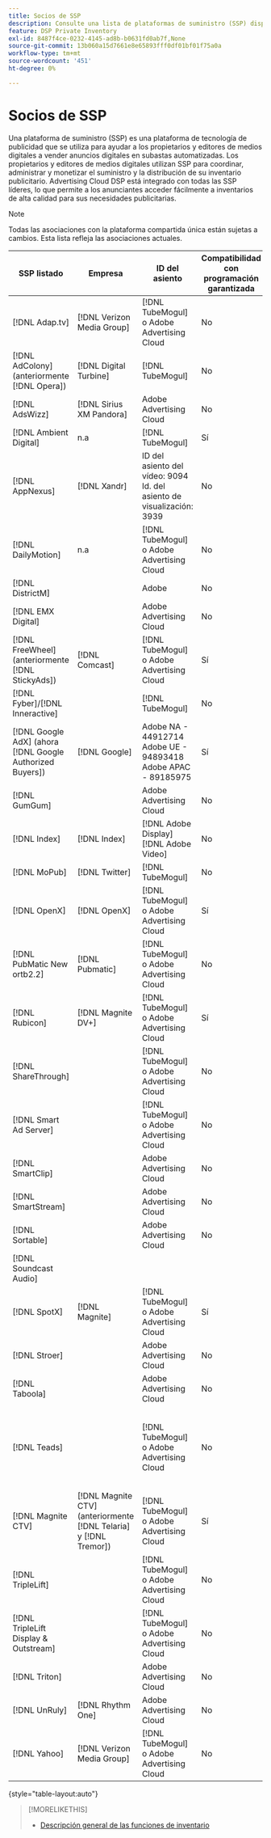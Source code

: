 ```yaml
---
title: Socios de SSP
description: Consulte una lista de plataformas de suministro (SSP) disponibles y socios de intercambio abierto.
feature: DSP Private Inventory
exl-id: 8487f4ce-0232-4145-ad8b-b0631fd0ab7f,None
source-git-commit: 13b060a15d7661e8e65893fff0df01bf01f75a0a
workflow-type: tm+mt
source-wordcount: '451'
ht-degree: 0%

---
```


# Socios de SSP

Una plataforma de suministro (SSP) es una plataforma de tecnología de publicidad que se utiliza para ayudar a los propietarios y editores de medios digitales a vender anuncios digitales en subastas automatizadas. Los propietarios y editores de medios digitales utilizan SSP para coordinar, administrar y monetizar el suministro y la distribución de su inventario publicitario. Advertising Cloud DSP está integrado con todas las SSP líderes, lo que permite a los anunciantes acceder fácilmente a inventarios de alta calidad para sus necesidades publicitarias.

>[!NOTE]
>
>Todas las asociaciones con la plataforma compartida única están sujetas a cambios. Esta lista refleja las asociaciones actuales.

| SSP listado | Empresa | ID del asiento | Compatibilidad con programación garantizada | Región | Moneda admitida | Escritorio de vídeo | Móvil de vídeo | Vídeo CTV | Escritorio de pantalla | Mostrar móvil | Pantalla nativa | Escritorio de audio y móvil |
|--- |--- |--- |--- |--- |--- |--- |--- |--- |--- |--- |--- |--- |
| [!DNL Adap.tv] | [!DNL Verizon Media Group] | [!DNL TubeMogul] o Adobe Advertising Cloud | No | Global | USD | X | X | X |  |  |  |  |
| [!DNL AdColony] (anteriormente  [!DNL Opera]) | [!DNL Digital Turbine] | [!DNL TubeMogul] | No | Global | USD |  | x |  |  |  |  |  |
| [!DNL AdsWizz] | [!DNL Sirius XM Pandora] | Adobe Advertising Cloud | No | Global | USD, EUR, GBP |  |  |  |  |  |  | x |
| [!DNL Ambient Digital] | n.a | [!DNL TubeMogul] | Sí | SEA | USD |  | x |  | x |  |  | x |
| [!DNL AppNexus] | [!DNL Xandr] | ID del asiento del vídeo: 9094<br>Id. del asiento de visualización: 3939 | No | Global | USD | x | x | x | x | x |  |  |
| [!DNL DailyMotion] | n.a | [!DNL TubeMogul] o Adobe Advertising Cloud | No | EE. UU. + EMEA | USD, EUR | x | x | x |  |  |  |  |
| [!DNL DistrictM] |  | Adobe | No | US/CA | USD |  |  |  | x | x |  |  |
| [!DNL EMX Digital] |  | Adobe Advertising Cloud | No | US/CA | USD | x | x | x |  |  |  |  |
| [!DNL FreeWheel] (anteriormente  [!DNL StickyAds]) | [!DNL Comcast] | [!DNL TubeMogul] o Adobe Advertising Cloud | Sí | Global | USD, EUR, AUD, GBP | x | x | x |  |  |  |  |
| [!DNL Fyber]/[!DNL Inneractive] |  | [!DNL TubeMogul] | No | Global | USD | x | x |  |  |  |  |  |
| [!DNL Google AdX] (ahora  [!DNL Google Authorized Buyers]) | [!DNL Google] | Adobe NA - 44912714<br>Adobe UE - 94893418<br>Adobe APAC - 89185975 | Sí | Global | USD, BRL | x | x | x | x | x |  | x |
| [!DNL GumGum] |  | Adobe Advertising Cloud | No | US/CA | USD | x | x |  | x | x |  |  |
| [!DNL Index] | [!DNL Index] | [!DNL Adobe Display]<br>[!DNL Adobe Video] | No | Global | USD | x | x | x | x | x |  |  |
| [!DNL MoPub] | [!DNL Twitter] | [!DNL TubeMogul] | No | Global | USD |  | x |  |  |  |  |  |
| [!DNL OpenX] | [!DNL OpenX] | [!DNL TubeMogul] o Adobe Advertising Cloud | Sí | Global | USD | x |  |  | x | x |  |  |
| [!DNL PubMatic New ortb2.2] | [!DNL Pubmatic] | [!DNL TubeMogul] o Adobe Advertising Cloud | No | Global | USD | x | x | x | x | x |  |  |
| [!DNL Rubicon] | [!DNL Magnite DV+] | [!DNL TubeMogul] o Adobe Advertising Cloud | Sí | Global | USD | x | x | x | x | x |  | x |
| [!DNL ShareThrough] |  | [!DNL TubeMogul] o Adobe Advertising Cloud | No | Global | USD | x | x |  | x | x | x |  |
| [!DNL Smart Ad Server] |  | [!DNL TubeMogul] o Adobe Advertising Cloud | No | Global | USD, EUR | x | x |  | x | x |  |  |
| [!DNL SmartClip] |  | Adobe Advertising Cloud | No | EMEA | Todas las monedas | x | x | x | x | x |  |  |
| [!DNL SmartStream] |  | Adobe Advertising Cloud | No | EMEA | EUR, USD | x | x |  |  |  |  |  |
| [!DNL Sortable] |  | Adobe Advertising Cloud | No | CA | USD |  |  |  | x | x |  |  |
| [!DNL Soundcast Audio] |  |  |  |  |  |  |  |  |  |  |  |  |
| [!DNL SpotX] | [!DNL Magnite] | [!DNL TubeMogul] o Adobe Advertising Cloud | Sí | Global | USD | x | x | x |  |  |  |  |
| [!DNL Stroer] |  | Adobe Advertising Cloud | No | EMEA | USD | x | x |  | x | x |  |  |
| [!DNL Taboola] |  | Adobe Advertising Cloud | No | US/CA | USD | x | x |  |  |  |  |  |
| [!DNL Teads] |  | [!DNL TubeMogul] o Adobe Advertising Cloud | No | Vídeo de salida = Global<br>Display = NA + EMEA | USD | x | x |  | x | x |  |  |
| [!DNL Magnite CTV] | [!DNL Magnite CTV] (anteriormente  [!DNL Telaria] y  [!DNL Tremor]) | [!DNL TubeMogul] o Adobe Advertising Cloud | Sí | Global | AUD, USD | x | x | x |  |  |  |  |
| [!DNL TripleLift] |  | [!DNL TubeMogul] o Adobe Advertising Cloud | No | Global | USD |  |  |  |  |  | x |  |
| [!DNL TripleLift Display & Outstream] |  | [!DNL TubeMogul] o Adobe Advertising Cloud | No | Global | USD | x | x |  | x | x |  |  |
| [!DNL Triton] |  | Adobe Advertising Cloud | No | Global | USD |  |  |  |  |  |  | x |
| [!DNL UnRuly] | [!DNL Rhythm One] | Adobe Advertising Cloud | No | EE. UU. + EMEA | USD | x | x |  |  |  |  |  |
| [!DNL Yahoo] | [!DNL Verizon Media Group] | [!DNL TubeMogul] o Adobe Advertising Cloud | No | Global | USD |  |  |  | x | x |  |  |

{style=&quot;table-layout:auto&quot;}

>[!MORELIKETHIS]
>
>* [Descripción general de las funciones de inventario](inventory-overview.md)

